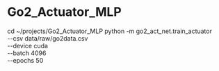 # Go2_Actuator_MLP

cd ~/projects/Go2_Actuator_MLP
python -m go2_act_net.train_actuator \
       --csv data/raw/go2data.csv \
       --device cuda \
       --batch 4096 \
       --epochs 50
